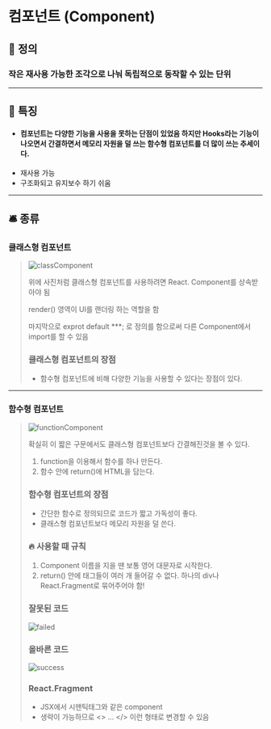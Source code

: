 # 컴포넌트 (Component)

## :page_with_curl: 정의
### 작은 재사용 가능한 조각으로 나눠 독립적으로 동작할 수 있는 단위

-----


## :mega: 특징
- #### 컴포넌트는 다양한 기능을 사용을 못하는 단점이 있었음 하지만 Hooks라는 기능이 나오면서 간결하면서 메모리 자원을 덜 쓰는 함수형 컴포넌트를 더 많이 쓰는 추세이다.
- 재사용 가능
- 구조화되고 유지보수 하기 쉬움

-----

## :bellhop_bell: 종류
### 클래스형 컴포넌트

> ![classComponent](https://github.com/user-attachments/assets/3b3a473a-b0d6-42ae-9219-a715c72f96a2)
>
> 위에 사진처럼 클래스형 컴포넌트를 사용하려면 React. Component를 상속받아야 됨
>
> render() 영역이 UI를 랜더링 하는 역할을 함
>
> 마지막으로 exprot default ***; 로 정의를 함으로써 다른 Component에서 import를 할 수 있음 
>
> ### 클래스형 컴포넌트의 장점
> - 함수형 컴포넌트에 비해 다양한 기능을 사용할 수 있다는 장점이 있다.

-----

### 함수형 컴포넌트

> ![functionComponent](https://github.com/user-attachments/assets/588d2fed-32e3-4175-a00d-c3940db1024b)
>
> 확실히 이 짧은 구문에서도 클래스형 컴포넌트보다 간결해진것을 볼 수 있다.
>
> 1. function을 이용해서 함수를 하나 만든다.
> 2. 함수 안에 return()에 HTML을 담는다.
>
> ### 함수형 컴포넌트의 장점
> - 간단한 함수로 정의되므로 코드가 짧고 가독성이 좋다.
> - 클래스형 컴포넌트보다 메모리 자원을 덜 쓴다.
>
> ### :fire: 사용할 때 규칙
> 1. Component 이름을 지을 땐 보통 영어 대문자로 시작한다.
> 2. return() 안에 태그들이 여러 개 들어갈 수 없다. 하나의 div나 React.Fragment로 묶어주어야 함!
>
> ### 잘못된 코드
> ![failed](https://github.com/user-attachments/assets/616d82be-f98d-4cf7-a437-efaa6fdcac70)
>
> ### 올바른 코드
> ![success](https://github.com/user-attachments/assets/0d626a7e-9624-4d82-8261-bdf9a89d29f0)
> 
> ### React.Fragment 
> - JSX에서 시맨틱태그와 같은 component
> - 생략이 가능하므로 <> ... </> 이런 형태로 변경할 수 있음




